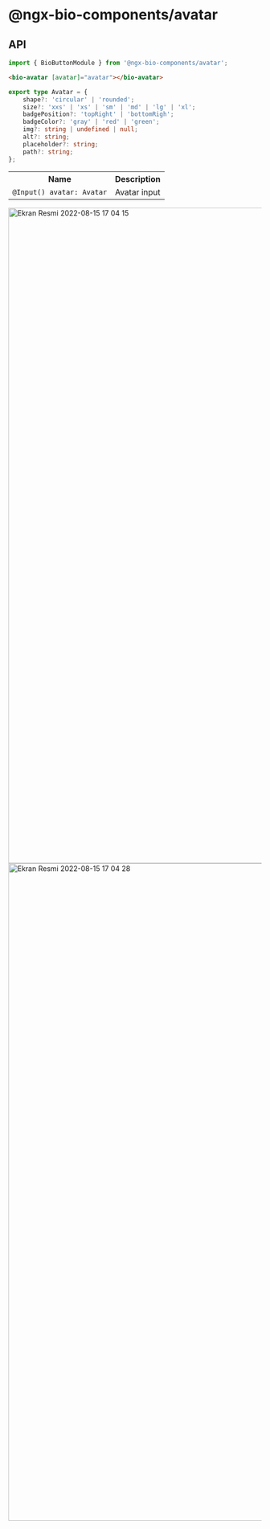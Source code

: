 # @ngx-bio-components/avatar

## API

```typescript
import { BioButtonModule } from '@ngx-bio-components/avatar';
```

```html
<bio-avatar [avatar]="avatar"></bio-avatar>
```

```typescript
export type Avatar = {
    shape?: 'circular' | 'rounded';
    size?: 'xxs' | 'xs' | 'sm' | 'md' | 'lg' | 'xl';
    badgePosition?: 'topRight' | 'bottomRigh';
    badgeColor?: 'gray' | 'red' | 'green';
    img?: string | undefined | null;
    alt?: string;
    placeholder?: string;
    path?: string;
};
```

<table>
    <tbody>
<tr>
      <th>Name</th>
      <th>Description</th>
    </th>
<tr>
  <td>
<code>@Input() avatar: Avatar</code>
  </td>
  <td>Avatar input
</td>
</tr>
</tbody></table>

<img width="1304" alt="Ekran Resmi 2022-08-15 17 04 15" src="https://user-images.githubusercontent.com/13598231/184650828-691dc1f2-d406-4370-80e9-d70fd6edf86a.png">

<img width="1308" alt="Ekran Resmi 2022-08-15 17 04 28" src="https://user-images.githubusercontent.com/13598231/184650919-a8e43b43-aeae-4d22-8a5d-937421127650.png">
